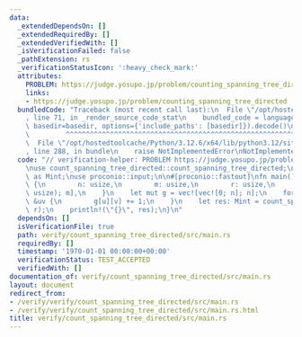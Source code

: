 ```yaml
---
data:
  _extendedDependsOn: []
  _extendedRequiredBy: []
  _extendedVerifiedWith: []
  _isVerificationFailed: false
  _pathExtension: rs
  _verificationStatusIcon: ':heavy_check_mark:'
  attributes:
    PROBLEM: https://judge.yosupo.jp/problem/counting_spanning_tree_directed
    links:
    - https://judge.yosupo.jp/problem/counting_spanning_tree_directed
  bundledCode: "Traceback (most recent call last):\n  File \"/opt/hostedtoolcache/Python/3.12.6/x64/lib/python3.12/site-packages/onlinejudge_verify/documentation/build.py\"\
    , line 71, in _render_source_code_stat\n    bundled_code = language.bundle(stat.path,\
    \ basedir=basedir, options={'include_paths': [basedir]}).decode()\n          \
    \         ^^^^^^^^^^^^^^^^^^^^^^^^^^^^^^^^^^^^^^^^^^^^^^^^^^^^^^^^^^^^^^^^^^^^^^^^^^^^^^^^^\n\
    \  File \"/opt/hostedtoolcache/Python/3.12.6/x64/lib/python3.12/site-packages/onlinejudge_verify/languages/rust.py\"\
    , line 288, in bundle\n    raise NotImplementedError\nNotImplementedError\n"
  code: "// verification-helper: PROBLEM https://judge.yosupo.jp/problem/counting_spanning_tree_directed\n\
    \nuse count_spanning_tree_directed::count_spanning_tree_directed;\nuse modint::ModInt998244353\
    \ as Mint;\nuse proconio::input;\n\n#[proconio::fastout]\nfn main() {\n    input!\
    \ {\n        n: usize,\n        m: usize,\n        r: usize,\n        uv: [(usize,\
    \ usize); m],\n    }\n    let mut g = vec![vec![0; n]; n];\n    for &(u, v) in\
    \ &uv {\n        g[u][v] += 1;\n    }\n    let res: Mint = count_spanning_tree_directed(&g,\
    \ r);\n    println!(\"{}\", res);\n}\n"
  dependsOn: []
  isVerificationFile: true
  path: verify/count_spanning_tree_directed/src/main.rs
  requiredBy: []
  timestamp: '1970-01-01 00:00:00+00:00'
  verificationStatus: TEST_ACCEPTED
  verifiedWith: []
documentation_of: verify/count_spanning_tree_directed/src/main.rs
layout: document
redirect_from:
- /verify/verify/count_spanning_tree_directed/src/main.rs
- /verify/verify/count_spanning_tree_directed/src/main.rs.html
title: verify/count_spanning_tree_directed/src/main.rs
---
```


